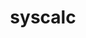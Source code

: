 ---
title: "syscalc"
layout: cache
categories: [package, develop]
meta: {"versions": ["1.1.7"], "compilers": ["gcc@=11.4.0"], "oss": ["ubuntu22.04"], "platforms": ["linux"], "targets": ["x86_64_v3"], "stacks": ["hep", "root"], "num_specs": 5, "num_specs_by_stack": {"hep": 5, "root": 5}}
spec_details: [{"hash": "nhgjmuibnpaw4awt6epe3t5ae6lpxlxr", "compiler": "gcc@=11.4.0", "versions": ["1.1.7"], "os": "ubuntu22.04", "platform": "linux", "target": "x86_64_v3", "variants": ["build_system=makefile"], "stacks": ["hep", "root"], "size": "-", "tarball": "https://binaries.spack.io/develop/build_cache/linux-ubuntu22.04-x86_64_v3/gcc-11.4.0/syscalc-1.1.7/linux-ubuntu22.04-x86_64_v3-gcc-11.4.0-syscalc-1.1.7-nhgjmuibnpaw4awt6epe3t5ae6lpxlxr.spack"}, {"hash": "zkvvwfakzubxcn2hw25bx6ylzui25lse", "compiler": "gcc@=11.4.0", "versions": ["1.1.7"], "os": "ubuntu22.04", "platform": "linux", "target": "x86_64_v3", "variants": ["build_system=makefile"], "stacks": ["hep", "root"], "size": "-", "tarball": "https://binaries.spack.io/develop/build_cache/linux-ubuntu22.04-x86_64_v3/gcc-11.4.0/syscalc-1.1.7/linux-ubuntu22.04-x86_64_v3-gcc-11.4.0-syscalc-1.1.7-zkvvwfakzubxcn2hw25bx6ylzui25lse.spack"}, {"hash": "ywvsmc7yqxj2lbilnfytncsyrpp5japs", "compiler": "gcc@=11.4.0", "versions": ["1.1.7"], "os": "ubuntu22.04", "platform": "linux", "target": "x86_64_v3", "variants": ["build_system=makefile"], "stacks": ["hep", "root"], "size": "-", "tarball": "https://binaries.spack.io/develop/build_cache/linux-ubuntu22.04-x86_64_v3/gcc-11.4.0/syscalc-1.1.7/linux-ubuntu22.04-x86_64_v3-gcc-11.4.0-syscalc-1.1.7-ywvsmc7yqxj2lbilnfytncsyrpp5japs.spack"}, {"hash": "ft6t2xfpg6sl4bpet325lchxr5662atp", "compiler": "gcc@=11.4.0", "versions": ["1.1.7"], "os": "ubuntu22.04", "platform": "linux", "target": "x86_64_v3", "variants": ["build_system=makefile"], "stacks": ["hep", "root"], "size": "-", "tarball": "https://binaries.spack.io/develop/build_cache/linux-ubuntu22.04-x86_64_v3/gcc-11.4.0/syscalc-1.1.7/linux-ubuntu22.04-x86_64_v3-gcc-11.4.0-syscalc-1.1.7-ft6t2xfpg6sl4bpet325lchxr5662atp.spack"}, {"hash": "hk3itlogcdors7eq3ay6wjwdwoiwu4cl", "compiler": "gcc@=11.4.0", "versions": ["1.1.7"], "os": "ubuntu22.04", "platform": "linux", "target": "x86_64_v3", "variants": ["build_system=makefile"], "stacks": ["hep", "root"], "size": "-", "tarball": "https://binaries.spack.io/develop/build_cache/linux-ubuntu22.04-x86_64_v3/gcc-11.4.0/syscalc-1.1.7/linux-ubuntu22.04-x86_64_v3-gcc-11.4.0-syscalc-1.1.7-hk3itlogcdors7eq3ay6wjwdwoiwu4cl.spack"}]
---
